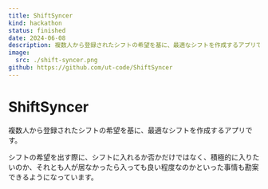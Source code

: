 ```yaml
---
title: ShiftSyncer
kind: hackathon
status: finished
date: 2024-06-08
description: 複数人から登録されたシフトの希望を基に、最適なシフトを作成するアプリです。
image:
  src: ./shift-syncer.png
github: https://github.com/ut-code/ShiftSyncer
---
```


# ShiftSyncer

複数人から登録されたシフトの希望を基に、最適なシフトを作成するアプリです。

シフトの希望を出す際に、シフトに入れるか否かだけではなく、積極的に入りたいのか、それとも人が居なかったら入っても良い程度なのかといった事情も勘案できるようになっています。
